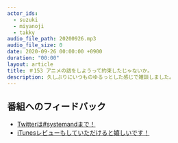```yaml
---
actor_ids:
  - suzuki
  - miyanoji
  - takky
audio_file_path: 20200926.mp3
audio_file_size: 0
date: 2020-09-26 00:00:00 +0900
duration: "00:00"
layout: article
title: ＃153 アニメの話をしようって約束したじゃないか。
description: 久しぶりにいつものゆるっとした感じで雑談しました。
---
```

## 番組へのフィードバック
* [Twitterは#systemandまで！](https://twitter.com/search?q=%23systemand)
* [iTunesレビューもしていただけると嬉しいです！](https://itunes.apple.com/jp/podcast/systemand-online/id1205168408?mt=2)

